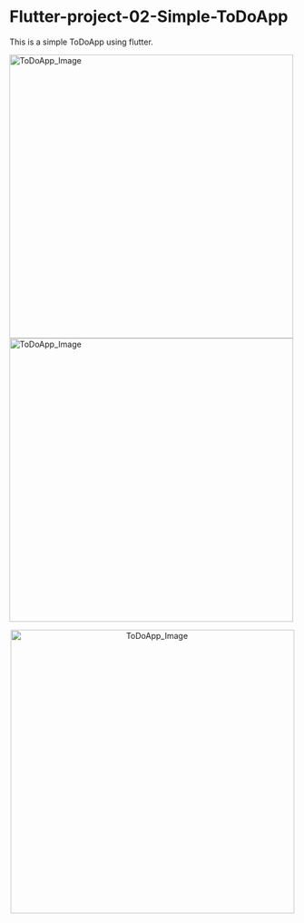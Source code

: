 # Flutter-project-02-Simple-ToDoApp
This is a simple ToDoApp using flutter.

<p align="left"> <img src="https://github.com/chamudithaperera/Flutter-project-02-Simple-ToDoApp/blob/main/ToDoApp.png" alt="ToDoApp_Image" height="500"/> <img src="https://github.com/chamudithaperera/Flutter-project-02-Simple-ToDoApp/blob/main/ToDoApp.png" alt="ToDoApp_Image" height="500"/></p>
<p align="center"> <img src="https://github.com/chamudithaperera/Flutter-project-02-Simple-ToDoApp/blob/main/ToDoApp.png" alt="ToDoApp_Image" height="500"/> </p>
